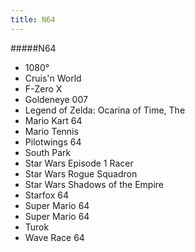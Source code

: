 ```yaml
---
title: N64
---
```


#####N64

- 1080°
- Cruis'n World
- F-Zero X
- Goldeneye 007
- Legend of Zelda: Ocarina of Time, The
- Mario Kart 64
- Mario Tennis
- Pilotwings 64
- South Park
- Star Wars Episode 1 Racer
- Star Wars Rogue Squadron
- Star Wars Shadows of the Empire
- Starfox 64
- Super Mario 64
- Super Mario 64
- Turok
- Wave Race 64

